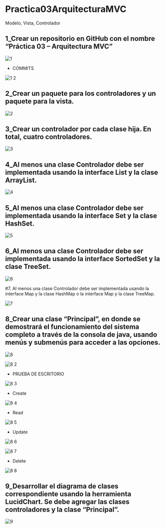 # Practica03ArquitecturaMVC

Modelo, Vista, Controlador

1_Crear un repositorio en GitHub con el nombre “Práctica 03 – Arquitectura MVC”
-----------------------------------------------------------------------------------

![1](https://user-images.githubusercontent.com/49045265/56741712-ffdcca00-6738-11e9-8838-015ff64bd83d.png)

* COMMITS

![1 2](https://user-images.githubusercontent.com/49045265/56741899-58ac6280-6739-11e9-86b1-f874400feb59.png)

2_Crear un paquete para los controladores y un paquete para la vista.
------------------------------------------------------------------------

![2](https://user-images.githubusercontent.com/49045265/56741959-78dc2180-6739-11e9-9c2f-bb8369dd8b0e.png)

3_Crear un controlador por cada clase hija. En total, cuatro controladores.
----------------------------------------------------------------------------

![3](https://user-images.githubusercontent.com/49045265/56741997-90b3a580-6739-11e9-923b-ef056e076eaa.png)

4_Al menos una clase Controlador debe ser implementada usando la interface List y la clase ArrayList.
------------------------------------------------------------------------------------------------------

![4](https://user-images.githubusercontent.com/49045265/56742046-a4f7a280-6739-11e9-847e-dbf532ec5568.png)

5_Al menos una clase Controlador debe ser implementada usando la interface Set y la clase HashSet.
--------------------------------------------------------------------------------------------------

![5](https://user-images.githubusercontent.com/49045265/56742095-bd67bd00-6739-11e9-9430-ae02702223f2.png)

6_Al menos una clase Controlador debe ser implementada usando la interface SortedSet y la clase TreeSet.
--------------------------------------------------------------------------------------------------------

![6](https://user-images.githubusercontent.com/49045265/56742132-c9ec1580-6739-11e9-9eca-6e9bd70c0a42.png)

#7.	Al menos una clase Controlador debe ser implementada usando la interface Map y la clase HashMap o la interface Map y la clase TreeMap.

![7](https://user-images.githubusercontent.com/49045265/56742179-db352200-6739-11e9-8e47-f9a1173a4dfc.png)

8_Crear una clase “Principal”, en donde se demostrará el funcionamiento del sistema completo a través de la consola de java, usando menús y submenús para acceder a las opciones. 
------------------------------------------------------------------------------------------------------------------------------------

![8](https://user-images.githubusercontent.com/49045265/56742733-e8064580-673a-11e9-98fb-820111f853d0.png)

![8 2](https://user-images.githubusercontent.com/49045265/56742803-0b30f500-673b-11e9-9df2-4d6a4116b779.png)

* PRUEBA DE ESCRITORIO


![8 3](https://user-images.githubusercontent.com/49045265/56742918-416e7480-673b-11e9-8564-92ff6275490c.png)

* Create

![8 4](https://user-images.githubusercontent.com/49045265/56743037-74186d00-673b-11e9-9023-f77404916e4b.png)

* Read


![8 5](https://user-images.githubusercontent.com/49045265/56743153-a88c2900-673b-11e9-8a9a-75d1c8305efe.png)

* Update


![8 6](https://user-images.githubusercontent.com/49045265/56743225-cf4a5f80-673b-11e9-9ffc-d4fcb0f30848.png)

![8 7](https://user-images.githubusercontent.com/49045265/56743247-db362180-673b-11e9-9f34-30160c87dab0.png)

* Delete


![8 8](https://user-images.githubusercontent.com/49045265/56743349-03be1b80-673c-11e9-9ab4-81cecc98f8a0.png)

9_Desarrollar el diagrama de clases correspondiente usando la herramienta LucidChart. Se debe agregar las clases controladores y la clase “Principal”.
---------------------------------------------------------------------------------------------------------------------------------------

![9](https://user-images.githubusercontent.com/49045265/56743416-22241700-673c-11e9-8b95-d659159bc6df.png)






